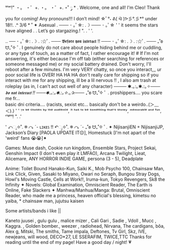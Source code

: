 ˢᵗᵃʳ!" ・。 ・゜+. ・。 ・゜+.  ⋆˚ ༘ *  . Welcome, one and all! I'm Cleo! Thank you for coming!
Any pronouns!!! I don’t mind! ☆ﾟ°˖ ᕕ( ᐛ )ᕗ彡°.彡*° under 18!!. .ⁿ
3/6  * ˚ ✦ Asexual  . ─── ･ ｡ﾟ☆: .☽ ─── ･ ｡ﾟ☆
' ' it seems the stars have aligned . . Let’s go stargazing.! ". . ' '.      

.. ── ･ ｡ﾟ☆: .☽ . :☆ﾟ. ─── 𝕭𝖊𝖋𝖔𝖗𝖊 𝖞𝖔𝖚 𝖎𝖓𝖙𝖊𝖗𝖆𝖈𝖙 !! ─── ･ ｡ﾟ☆: .☽ . :☆ﾟ. ─── ₊˚ʚ ᗢ₊˚✧ ﾟ. I genuinely do not care about people hiding behind me or cuddling, or any type of touch, as a matter of fact, I rather encourage it!  # If I'm not answering, it's either because I'm off tab (either searching for references or someone messaged me) or my social battery drained. Don't worry, I'll reboot after a few minutes. I'm very VERY chatty, so once you interact,,, ur poor social life is OVER! HA HA HA 
don't really care for shipping so if you interact with me for any shipping, ill be a lil nervous !! , I also am trash at roleplay (as in, I can't act out well of any character) ──── ✱.｡:｡✱.:｡✧*─── 𝖉𝖔 𝖓𝖔𝖙 𝖎𝖓𝖙𝖊𝖗𝖆𝖈𝖙 !! ───✱.｡:｡✱.:｡✧*.｡✰─── ₊˚ʚ ᗢ₊˚✧ ﾟ . proshippers.... you scare me fr...    
basic dni criteria…. (racists, sexist etc… basically don't be a weirdo..(＞﹏＜).)
' ' ᵀᵒ ᵇᵉ ᶜʰᵒˢᵉⁿ ᵇʸ ᵗʰᵉ ᵃᵘᵈⁱᵉⁿᶜᵉ, ⁱᵗ ʰᵃˢ ᵗᵒ ᵇᵉ ˢᵒᵐᵉᵗʰⁱⁿᵍ ᵗʰᵃᵗ'ˢ ˢʰᵒʷʸ, ᵐᵉᵐᵒʳᵃᵇˡᵉ ᵃⁿᵈ ᶠᵘⁿ, ʳⁱᵍʰᵗ! ". .'  

'  ↶ೃ✧˚. ❃ ↷ ˊ- ʟɪᴋᴇꜱ !! ↶ೃ✧˚. ❃ ↷ ˊ- ₊˚ʚ ᗢ₊˚✧ ﾟ. ✦
NijisanjiEN + NijisanjiJP, Jackson’s Diary [PAOLA UPDATE IT😔], Homestuck [I'm not apart of the 'weird' fans 😭😭]✦ 

Games: Muse dash, Cookie run kingdom, Ensemble Stars, Project Sekai, Genshin Impact (I don't even play it LMFAO), Arcana Twilight, Lieat, Alicemare, ANY HORROR INDIE GAME, persona (3 - 5), Deadplate

Anime: Toilet Bound Hanako-Kun, Saiki K., Mob Psycho 100, Chainsaw Man, Link Click, Given, Sasaki to Miyano, Owari no Seraph, Bungou Stray Dogs, Howl's Moving Castle, Cells at Work!!, Iruma-kun, Tokyo Revengers, Sk8 the Infinity
✦ Novels: Global Examination, Omniscient Reader, The Earth is Online, Fake Slackers ✦ Manhwa/Manhua/Manga: Brutal, Omniscient Reader, who made me a princess, heaven official's blessing, kimetsu no yaiba, * chainsaw man, jujutsu kaisen
 
Some artists/bands i like ||

Kaneto juusei , gulu gulu , malice mizer , Cali Gari , Sadie , Vdoll , Mucc , Kaggra. , Golden bomber., weezer , radiohead, Nirvana, The cardigans, bôa, Alex g, Mitski, The smiths, Tame impala, Deftones, Tv Girl, Skz, IVE, newjeans, will wood, DECO*27, LE SSERAFIM, TWICE,TTC
Thanks for reading until the end of my page! Have a good day / night! 💗
